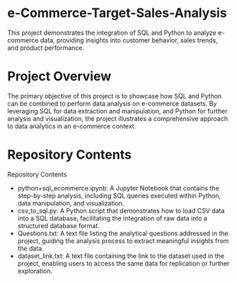 # e-Commerce-Target-Sales-Analysis

This project demonstrates the integration of SQL and Python to analyze e-commerce data, providing insights into customer behavior, sales trends, and product performance.

# Project Overview

The primary objective of this project is to showcase how SQL and Python can be combined to perform data analysis on e-commerce datasets. By leveraging SQL for data extraction and manipulation, and Python for further analysis and visualization, the project illustrates a comprehensive approach to data analytics in an e-commerce context.

# Repository Contents

Repository Contents

* python+sql_ecommerce.ipynb: A Jupyter Notebook that contains the step-by-step analysis, including SQL queries executed within Python, data manipulation, and visualization.
* csv_to_sql.py: A Python script that demonstrates how to load CSV data into a SQL database, facilitating the integration of raw data into a structured database format.
* Questions.txt: A text file listing the analytical questions addressed in the project, guiding the analysis process to extract meaningful insights from the data.
* dataset_link.txt: A text file containing the link to the dataset used in the project, enabling users to access the same data for replication or further exploration.
